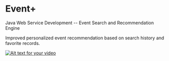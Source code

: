 # Event+
Java Web Service Development -- Event Search and Recommendation Engine

Improved personalized event recommendation based on search history and favorite records.

[![Alt text for your video](https://github.com/xinqicoding/Event-plus/blob/master/Titan.jpg)](https://www.youtube.com/watch?v=g49AAWAdKV8)

